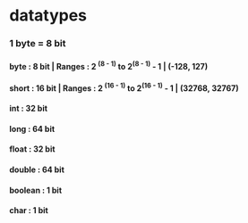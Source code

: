 # datatypes
### 1 byte = 8 bit
#### byte : 8 bit | Ranges : 2 <sup>(8 - 1)</sup> to 2<sup>(8 - 1)</sup> - 1 | (-128, 127) 
#### short : 16 bit | Ranges : 2 <sup>(16 - 1)</sup> to 2<sup>(16 - 1)</sup> - 1 | (32768, 32767)
#### int : 32 bit
#### long : 64 bit
#### float : 32 bit
#### double : 64 bit
#### boolean : 1 bit
#### char : 1 bit
